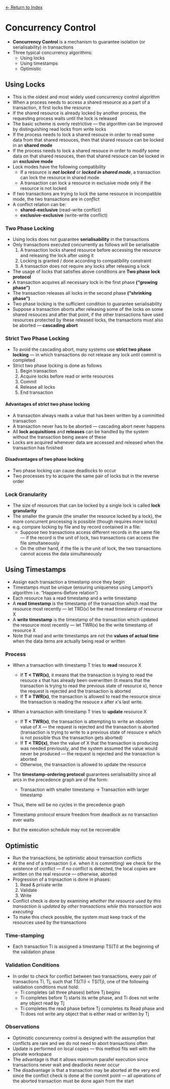[← Return to Index](https://github.com/cjmlgrto/fit3143-notes/)

# Concurrency Control
* **Concurrency Control** is a mechanism to guarantee isolation (or serialisability) in transactions
* Three typical concurrency algorithms:
	* Using locks
	* Using timestamps
	* Optimistic

## Using Locks
* This is the oldest and most widely used concurrency control algorithm
* When a process needs to access a shared resource as a part of a transaction, it first locks the resource
* If the shared resource is already locked by another process, the requesting process waits until the lock is released
* The basic scheme is overly restrictive — the algorithm can be improved by distinguishing read locks from write locks
* If the process needs to lock a shared resouce in order to read some data from that shared resouces, then that shared resouce can be locked in an **shared mode**
* If the process needs to lock a shared resouce in order to modify some data on that shared resouces, then that shared resouce can be locked in an **exclusive mode**
* Lock modes have the following compatibility
	* If a resource is **_not locked_** or **_locked in shared mode_**, a transaction can lock the resource in shared mode
	* A transaction can lock a resource in exclusive mode only if the resource is not locked
* If two transactions are trying to lock the same resource in incompatible mode, the two transactions are in *conflict*
* A conflict relation can be:
	* **shared-exclusive** (read-write conflict)
	* **exclusive-exclusive** (write-write conflict)

### Two Phase Locking
* Using locks does not guarantee **serialisability** in the transactions
* Only transactions executed concurrently as follows will be serialisable
	1. A transaction locks shared resource before accessing the resource and releasing the lock after using it
	2. Locking is granted / done according to compatibility constraint
	3. A transaction does not require any locks after releasing a lock
* The usage of locks that satisfies above conditions are **Two phase lock protocol**
* A transaction acquires all necessary lock in the first phase **(“growing phase”)**
* The transaction releases all locks in the second phase **(“shrinking phase”)**
* Two phase locking is the sufficient condition to guarantee serialisability
* Suppose a transaction aborts after releasing some of the locks on some shared resouces and after that point, if the other transactions have used resources protected by these released locks, the transactions must also be aborted — **cascading abort**

### Strict Two Phase Locking
* To avoid the cascading abort, many systems use **strict two phase locking** — in which transactions do not release any lock until commit is completed
* Strict two phase locking is done as follows
	1. Begin transaction
	2. Acquire locks before read or write resources
	3. Commit
	4. Release all locks
	5. End transaction

#### Advantages of strict two phase locking
* A transaction always reads a value that has been written by a committed transaction
* A transaction never has to be aborted — cascading abort never happens
* All **lock acquisitions** and **releases** can be handled by the system without the transaction being aware of these
* Locks are acquired whenever data are accessed and released when the transaction has finished

#### Disadvantages of two phase locking
* Two phase locking can cause deadlocks to occur
* Two processes try to acquire the same pair of locks but in the reverse order

### Lock Granularity
* The size of resources that can be locked by a single lock is called **lock granularity**
* The smaller the granule (the smaller the resource locked by a lock), the more concurrent processing is possible (though requires more locks)
* e.g. compare locking by file and by record contained in a file:
	* Suppose two transactions access different records in the same file — if the record is the unit of lock, two transactions can access the file simultaneously
	* On the other hand, if the file is the unit of lock, the two transactions cannot access the data simultaneously

## Using Timestamps
* Assign each transaction a timestamp once they begin
* Timestamps must be unique (ensuring uniqueness using Lamport’s algorithm i.e. “Happens-Before relation”)
* Each resource has a read timestamp and a write timestamp
* A **read timestamp** is the timestamp of the transaction which read the resource most recently — let TRD(x) be the read timestamp of resource X
* A **write timestamp** is the timestamp of the transaction which updated the resource most recently — let TWR(x) be the write timestamp of resource X
* Note that read and write timestamps are not the **values of actual time** when the data items are actually being read or written

### Process
* When a transaction with timestamp T tries to **read** resource X
	* If **T < TWR(x)**, it means that the transaction is trying to read the resouce x that has already been overwritten (it means that the transaction is trying to read the previous state of resource x), hence the request is rejected and the transaction is aborted
	* If **T ≥ TWR(x)**, the transaction is allowed to read the resource since the transaction is reading the resouce x after x's last write.
	
* When a transaction with timestamp T tries to **update** resource X
	* If **T < TWR(x)**, the transaction is attempting to write an obsolete value of X — the request is rejected and the transaction is aborted (transaction is trying to write to a previous state of resouce x which is not possible thus the transaction gets aborted)
	* If **T < TRD(x)**, then the value of X that the transaction is producing was needed previously, and the system assumed the value would never be produced — the request is rejected and the transaction is aborted
	* Otherwise, the transaction is allowed to update the resource
* The **timestamp-ordering protocol** guarantees serialisability since all arcs in the precedence graph are of the form:
	* Transaction with smaller timestamp → Transaction with larger timestamp
* Thus, there will be no cycles in the precedence graph
* Timestamp protocol ensure freedom from deadlock as no transaction ever waits
* But the execution schedule may not be recoverable

## Optimistic
* Run the transactions, be optimistic about transaction conflicts
* At the end of a transaction (i.e. when it is committing) we check for the existence of conflict — if no conflict is detected, the local copies are written on the real resource — otherwise, aborted
* Progression of a trqnsaction is done in phases:
	1. Read & private write
	2. Validate
	3. Write
* Conflict check is done by examining *whether the resource used by this transaction is updated by other transactions while this transaction was executing*
* To make this check possible, the system must keep track of the resources used by the transactions

### Time-stamping
* Each transaction Ti is assigned a timestamp TS(Ti) at the beginning of the validation phase

### Validation Conditions
* In order to check for conflict between two transactions, every pair of transactions Ti, Tj, such that TS(Ti) < TS(Tj), one of the following validation conditions must hold:
	* Ti completes (all three phases) before Tj begins
	* Ti completes before Tj starts its write phase, and Ti does not write any object read by Tj
	* Ti completes the read phase before Tj completes its Read phase and Ti does not write any object that is either read or written by Tj

### Observations
* Optimistic concurrency control is designed with the assumption that conflicts are rare and we do not need to abort transactions often
* Update is performed on local copies — this method fits well with the private workspace
* The advantage is that it allows maximum parallel execution since transactions never wait and deadlocks never occur
* The disadvantage is that a transaction may be aborted at the very end since the conflict check is done at the commit point — all operations of the aborted transaction must be done again from the start
